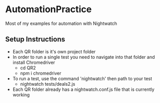 # AutomationPractice
Most of my examples for automation with Nightwatch
## Setup Instructions
* Each QR folder is it's own project folder
* In order to run a single test you need to navigate into that folder and install Chromedriver
    * cd QR2
    * npm i chromedriver
* To run a test, use the command 'nightwatch' then path to your test
    * nightwatch tests/deals2.js
* Each QR folder already has a nightwatch.conf.js file that is currently working